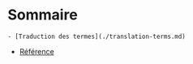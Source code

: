 # Sommaire

    - [Traduction des termes](./translation-terms.md)

- [Référence](./reference/index.md)
